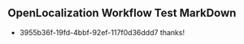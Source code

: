 ## OpenLocalization Workflow Test MarkDown

* 3955b36f-19fd-4bbf-92ef-117f0d36ddd7 
thanks!



<!--HONumber=Jan16_HO4-->
